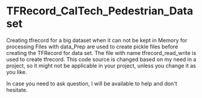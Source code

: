 # TFRecord_CalTech_Pedestrian_Dataset
Creating tfrecord for a big dataset when it can not be kept in Memory for processing
Files with data_Prep are used to create pickle files before creating the TFRecord for data set. The file with name tfrecord_read_write is used to create tfrecord. This code source is changed based on my need in a project, so it might not be applicable in your project, unless you change it as you like.

In case you need to ask question, I will be available to help and don't hesitate.
